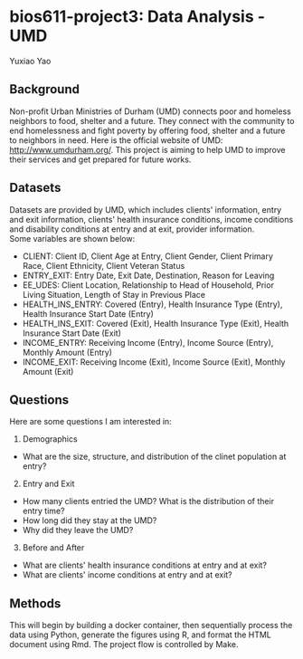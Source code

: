 # bios611-project3: Data Analysis - UMD
Yuxiao Yao

## Background 
Non-profit Urban Ministries of Durham (UMD) connects poor and homeless neighbors to food, shelter and a future. 
They connect with the community to end homelessness and fight poverty by offering food, shelter and a future to neighbors in need. 
Here is the official website of UMD: http://www.umdurham.org/. This project is aiming to help UMD to improve their services and get prepared for future works. 

## Datasets
Datasets are provided by UMD, which includes clients' information, entry and exit information, clients' health insurance conditions, income conditions and disability conditions at entry and at exit, provider information.  
Some variables are shown below:  
* CLIENT: Client ID, Client Age at Entry, Client Gender, Client Primary Race, Client Ethnicity, Client Veteran Status
* ENTRY_EXIT: Entry Date, Exit Date, Destination, Reason for Leaving
* EE_UDES: Client Location, Relationship to Head of Household, Prior Living Situation, Length of Stay in Previous Place
* HEALTH_INS_ENTRY: Covered (Entry), Health Insurance Type (Entry), Health Insurance Start Date (Entry)
* HEALTH_INS_EXIT: Covered (Exit), Health Insurance Type (Exit), Health Insurance Start Date (Exit)
* INCOME_ENTRY: Receiving Income (Entry), Income Source (Entry), Monthly Amount (Entry)
* INCOME_EXIT: Receiving Income (Exit), Income Source (Exit), Monthly Amount (Exit)


## Questions
Here are some questions I am interested in:
1. Demographics
* What are the size, structure, and distribution of the clinet population at entry?
2. Entry and Exit
  + How many clients entried the UMD? What is the distribution of their entry time?
  + How long did they stay at the UMD?
  + Why did they leave the UMD?
3. Before and After
  + What are clients' health insurance conditions at entry and at exit? 
  + What are clients' income conditions at entry and at exit? 
  

## Methods
This will begin by building a docker container, then sequentially process the data using Python, generate the figures using R, and format the HTML document using Rmd. The project flow is controlled by Make.

